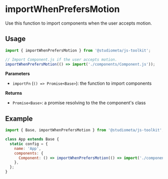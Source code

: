 # importWhenPrefersMotion

Use this function to import components when the user accepts motion.

## Usage

```js twoslash
import { importWhenPrefersMotion } from '@studiometa/js-toolkit';

// Import Component.js if the user accepts motion.
importWhenPrefersMotion(() => import('./components/Component.js'));
```

**Parameters**

- `importFn` (`() => Promise<Base>`): the function to import components

**Returns**

- `Promise<Base>`: a promise resolving to the the component's class

## Example

```js {1,7} twoslash
import { Base, importWhenPrefersMotion } from '@studiometa/js-toolkit';

class App extends Base {
  static config = {
    name: 'App',
    components: {
      Component: () => importWhenPrefersMotion(() => import('./components/Component.js')),
    },
  };
}
```
